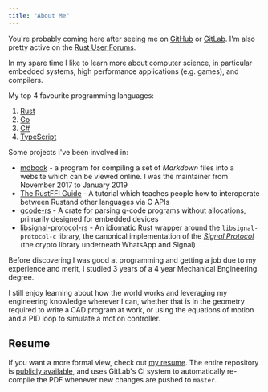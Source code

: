 ```yaml
---
title: "About Me"
---
```


You're probably coming here after seeing me on [GitHub][gh] or [GitLab][gl]. I'm
also pretty active on the [Rust User Forums][urlo].

In my spare time I like to learn more about computer science, in particular
embedded systems, high performance applications (e.g. games), and compilers.

My top 4 favourite programming languages:

1. [Rust](https://rust-lang.org)
2. [Go](https://golang.org)
3. [C#](https://docs.microsoft.com/en-us/dotnet/csharp/)
4. [TypeScript](https://www.typescriptlang.org/)

Some projects I've been involved in:

- [mdbook][mdbook] - a program for compiling a set of *Markdown* files into a 
  website which can be viewed online. I was the maintainer from November 2017 to 
  January 2019
- [The RustFFI Guide][ffi-guide] - A tutorial which teaches people how to
  interoperate between Rustand other languages via C APIs
- [gcode-rs][gcode] - A crate for parsing g-code programs without allocations,
  primarily designed for embedded devices
- [libsignal-protocol-rs][libsignal] - An idiomatic Rust wrapper around the
  `libsignal-protocol-c` library, the canonical implementation of the 
  [*Signal Protocol*][libsignal-c] (the crypto library underneath WhatsApp and
  Signal)

Before discovering I was good at programming and getting a job due to my
experience and merit, I studied 3 years of a 4 year Mechanical Engineering
degree. 

I still enjoy learning about how the world works and leveraging my
engineering knowledge wherever I can, whether that is in the geometry
required to write a CAD program at work, or using the equations of motion and
a PID loop to simulate a motion controller.

## Resume

If you want a more formal view, check out [my resume][resume-pdf]. The entire
repository is [publicly available][resume-repo], and uses GitLab's CI system
to automatically re-compile the PDF whenever new changes are pushed to
`master`.

[resume-repo]: https://gitlab.com/Michael-F-Bryan/resume/
[resume-pdf]: https://michael-f-bryan.gitlab.io/resume/resume.pdf
[ffi-guide]: https://michael-f-bryan.github.io/rust-ffi-guide/
[mdbook]: https://crates.io/crates/mdbook
[libsignal]: https://github.com/Michael-F-Bryan/libsignal-protocol-rs
[libsignal-c]: https://github.com/signalapp/libsignal-protocol-c
[gcode]: https://github.com/Michael-F-Bryan/gcode-rs
[gh]: https://github.com/Michael-F-Bryan
[gl]: https://gitlab.com/Michael-F-Bryan
[urlo]: https://users.rust-lang.org/u/michael-f-bryan/
